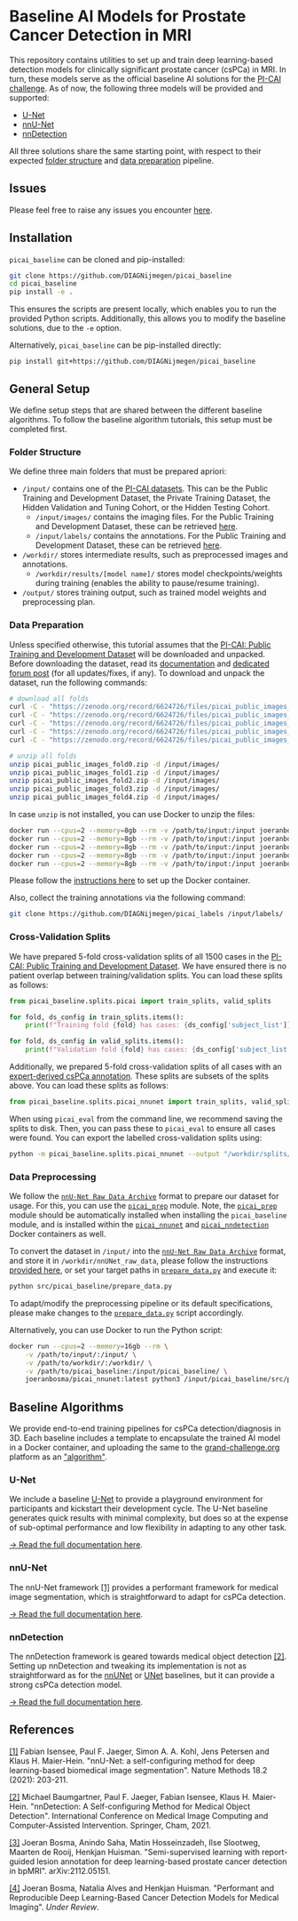 # Baseline AI Models for Prostate Cancer Detection in MRI

This repository contains utilities to set up and train deep learning-based detection models for clinically significant prostate cancer (csPCa) in MRI. In turn, these models serve as the official baseline AI solutions for the [PI-CAI challenge](https://pi-cai.grand-challenge.org/). As of now, the following three models will be provided and supported:

- [U-Net](unet_baseline.md)
- [nnU-Net](nnunet_baseline.md)
- [nnDetection](nndetection_baseline.md)

All three solutions share the same starting point, with respect to their expected [folder structure](#folder-structure) and [data preparation](#data-preparation) pipeline.

## Issues
Please feel free to raise any issues you encounter [here](https://github.com/DIAGNijmegen/picai_baseline/issues).


## Installation
`picai_baseline` can be cloned and pip-installed:

```bash
git clone https://github.com/DIAGNijmegen/picai_baseline
cd picai_baseline
pip install -e .
```

This ensures the scripts are present locally, which enables you to run the provided Python scripts. Additionally, this allows you to modify the baseline solutions, due to the `-e` option.

Alternatively, `picai_baseline` can be pip-installed directly:

```
pip install git+https://github.com/DIAGNijmegen/picai_baseline
```


## General Setup
We define setup steps that are shared between the different baseline algorithms. To follow the baseline algorithm tutorials, this setup must be completed first.


### Folder Structure
We define three main folders that must be prepared apriori:
- `/input/` contains one of the [PI-CAI datasets](https://pi-cai.grand-challenge.org/DATA/). This can be the Public Training and Development Dataset, the Private Training Dataset, the Hidden Validation and Tuning Cohort, or the Hidden Testing Cohort.
  - `/input/images/` contains the imaging files. For the Public Training and Development Dataset, these can be retrieved [here](https://zenodo.org/record/6624726).
  - `/input/labels/` contains the annotations. For the Public Training and Development Dataset, these can be retrieved [here](https://github.com/DIAGNijmegen/picai_labels).
- `/workdir/` stores intermediate results, such as preprocessed images and annotations.
  - `/workdir/results/[model name]/` stores model checkpoints/weights during training (enables the ability to pause/resume training).    
- `/output/` stores training output, such as trained model weights and preprocessing plan.


### Data Preparation
Unless specified otherwise, this tutorial assumes that the [PI-CAI: Public Training and Development Dataset](https://pi-cai.grand-challenge.org/DATA/) will be downloaded and unpacked. Before downloading the dataset, read its [documentation](https://zenodo.org/record/6624726) and [dedicated forum post](https://grand-challenge.org/forums/forum/pi-cai-607/topic/public-training-and-development-dataset-updates-and-fixes-631/) (for all updates/fixes, if any). To download and unpack the dataset, run the following commands:

```bash
# download all folds
curl -C - "https://zenodo.org/record/6624726/files/picai_public_images_fold0.zip?download=1" --output picai_public_images_fold0.zip
curl -C - "https://zenodo.org/record/6624726/files/picai_public_images_fold1.zip?download=1" --output picai_public_images_fold1.zip
curl -C - "https://zenodo.org/record/6624726/files/picai_public_images_fold2.zip?download=1" --output picai_public_images_fold2.zip
curl -C - "https://zenodo.org/record/6624726/files/picai_public_images_fold3.zip?download=1" --output picai_public_images_fold3.zip
curl -C - "https://zenodo.org/record/6624726/files/picai_public_images_fold4.zip?download=1" --output picai_public_images_fold4.zip

# unzip all folds
unzip picai_public_images_fold0.zip -d /input/images/
unzip picai_public_images_fold1.zip -d /input/images/
unzip picai_public_images_fold2.zip -d /input/images/
unzip picai_public_images_fold3.zip -d /input/images/
unzip picai_public_images_fold4.zip -d /input/images/
```

In case `unzip` is not installed, you can use Docker to unzip the files:

```bash
docker run --cpus=2 --memory=8gb --rm -v /path/to/input:/input joeranbosma/picai_nnunet:latest unzip /input/picai_public_images_fold0.zip -d /input/images/
docker run --cpus=2 --memory=8gb --rm -v /path/to/input:/input joeranbosma/picai_nnunet:latest unzip /input/picai_public_images_fold1.zip -d /input/images/
docker run --cpus=2 --memory=8gb --rm -v /path/to/input:/input joeranbosma/picai_nnunet:latest unzip /input/picai_public_images_fold2.zip -d /input/images/
docker run --cpus=2 --memory=8gb --rm -v /path/to/input:/input joeranbosma/picai_nnunet:latest unzip /input/picai_public_images_fold3.zip -d /input/images/
docker run --cpus=2 --memory=8gb --rm -v /path/to/input:/input joeranbosma/picai_nnunet:latest unzip /input/picai_public_images_fold4.zip -d /input/images/
```

Please follow the [instructions here](nnunet_baseline.md#nnu-net---docker-setup) to set up the Docker container.

Also, collect the training annotations via the following command:

```bash
git clone https://github.com/DIAGNijmegen/picai_labels /input/labels/
```


### Cross-Validation Splits
We have prepared 5-fold cross-validation splits of all 1500 cases in the [PI-CAI: Public Training and Development Dataset](https://pi-cai.grand-challenge.org/DATA/). We have ensured there is no patient overlap between training/validation splits. You can load these splits as follows:

```python
from picai_baseline.splits.picai import train_splits, valid_splits

for fold, ds_config in train_splits.items():
    print(f"Training fold {fold} has cases: {ds_config['subject_list']}")

for fold, ds_config in valid_splits.items():
    print(f"Validation fold {fold} has cases: {ds_config['subject_list']}")
```

Additionally, we prepared 5-fold cross-validation splits of all cases with an [expert-derived csPCa annotation](https://github.com/DIAGNijmegen/picai_labels/tree/main/csPCa_lesion_delineations/human_expert). These splits are subsets of the splits above. You can load these splits as follows:

```python
from picai_baseline.splits.picai_nnunet import train_splits, valid_splits
```

When using `picai_eval` from the command line, we recommend saving the splits to disk. Then, you can pass these to `picai_eval` to ensure all cases were found. You can export the labelled cross-validation splits using:

```bash
python -m picai_baseline.splits.picai_nnunet --output "/workdir/splits/picai_nnunet"
```


### Data Preprocessing
We follow the [`nnU-Net Raw Data Archive`][nnunet_raw_data_format] format to prepare our dataset for usage. For this, you can use the [`picai_prep`][picai_prep] module. Note, the [`picai_prep`][picai_prep] module should be automatically installed when installing the `picai_baseline` module, and is installed within the [`picai_nnunet`][picai_nnunet_docker] and [`picai_nndetection`][picai_nndetection_docker] Docker containers as well. 

To convert the dataset in `/input/` into the [`nnU-Net Raw Data Archive`][nnunet_raw_data_format] format, and store it in `/workdir/nnUNet_raw_data`, please follow the instructions [provided here][picai_prep_mha2nnunet], or set your target paths in [`prepare_data.py`](src/picai_baseline/prepare_data.py) and execute it:

```bash
python src/picai_baseline/prepare_data.py
```

To adapt/modify the preprocessing pipeline or its default specifications, please make changes to the [`prepare_data.py`](src/picai_baseline/prepare_data.py) script accordingly.

Alternatively, you can use Docker to run the Python script:

```bash
docker run --cpus=2 --memory=16gb --rm \
    -v /path/to/input/:/input/ \
    -v /path/to/workdir/:/workdir/ \
    -v /path/to/picai_baseline:/input/picai_baseline/ \
    joeranbosma/picai_nnunet:latest python3 /input/picai_baseline/src/picai_baseline/prepare_data.py
```


## Baseline Algorithms
We provide end-to-end training pipelines for csPCa detection/diagnosis in 3D. Each baseline includes a template to encapsulate the trained AI model in a Docker container, and uploading the same to the [grand-challenge.org](https://grand-challenge.org/) platform as an ["algorithm"](https://grand-challenge.org/documentation/algorithms/). 


### U-Net
We include a baseline [U-Net](https://link.springer.com/chapter/10.1007/978-3-319-24574-4_28) to provide a playground environment for participants and kickstart their development cycle. The U-Net baseline generates quick results with minimal complexity, but does so at the expense of sub-optimal performance and low flexibility in adapting to any other task.

[→ Read the full documentation here](unet_baseline.md).


### nnU-Net
The nnU-Net framework [[1]](#1) provides a performant framework for medical image segmentation, which is straightforward to adapt for csPCa detection. 

[→ Read the full documentation here](nnunet_baseline.md).


### nnDetection
The nnDetection framework is geared towards medical object detection [[2]](#2). Setting up nnDetection and tweaking its implementation is not as straightforward as for the [nnUNet](#nnu-net) or [UNet](#u-net) baselines, but it can provide a strong csPCa detection model.

[→ Read the full documentation here](nndetection_baseline.md).


## References
<a id="1" href="https://www.nature.com/articles/s41592-020-01008-z">[1]</a> 
Fabian Isensee, Paul F. Jaeger, Simon A. A. Kohl, Jens Petersen and Klaus H. Maier-Hein. "nnU-Net: a self-configuring method for deep learning-based biomedical image segmentation". Nature Methods 18.2 (2021): 203-211.

<a id="2" href="https://link.springer.com/chapter/10.1007/978-3-030-87240-3_51">[2]</a> 
Michael Baumgartner, Paul F. Jaeger, Fabian Isensee, Klaus H. Maier-Hein. "nnDetection: A Self-configuring Method for Medical Object Detection". International Conference on Medical Image Computing and Computer-Assisted Intervention. Springer, Cham, 2021.

<a id="3" href="https://arxiv.org/abs/2112.05151">[3]</a> 
Joeran Bosma, Anindo Saha, Matin Hosseinzadeh, Ilse Slootweg, Maarten de Rooij, Henkjan Huisman. "Semi-supervised learning with report-guided lesion annotation for deep learning-based prostate cancer detection in bpMRI". arXiv:2112.05151.

<a id="4" href="#">[4]</a> 
Joeran Bosma, Natalia Alves and Henkjan Huisman. "Performant and Reproducible Deep Learning-Based Cancer Detection Models for Medical Imaging". _Under Review_.


[picai_nnunet_docker]: https://hub.docker.com/r/joeranbosma/picai_nnunet
[picai_nndetection_docker]: https://hub.docker.com/r/joeranbosma/picai_nndetection
[picai_prep]: https://github.com/DIAGNijmegen/picai_prep
[nnunet_raw_data_format]: https://github.com/MIC-DKFZ/nnUNet/blob/master/documentation/dataset_conversion.md
[picai_prep_mha2nnunet]: https://github.com/DIAGNijmegen/picai_prep#mha-archive--nnu-net-raw-data-archive
[nnunet-archive]: https://github.com/MIC-DKFZ/nnUNet/blob/master/documentation/dataset_conversion.md
[nndetection-archive]: https://github.com/MIC-DKFZ/nnDetection/#adding-new-data-sets
